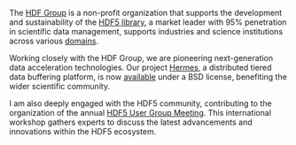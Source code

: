 The [HDF Group](https://www.hdfgroup.org/) is a non-profit organization that supports the development and sustainability of the [HDF5 library](https://www.hdfgroup.org/solutions/hdf5/), a market leader with 95% penetration in scientific data management, supports industries and science institutions across various [domains](https://www.hdfgroup.org/solutions/hdf5/#:~:text=Silicon%20Manufacturing-,Scientific%20Fields,-Astronomy).

Working closely with the HDF Group, we are pioneering next-generation data acceleration technologies. Our project [Hermes](https://github.com/HDFGroup/hermes), a distributed tiered data buffering platform, is now [available](https://github.com/HDFGroup/hermes/releases) under a BSD license, benefiting the wider scientific community.

I am also deeply engaged with the HDF5 community, contributing to the organization of the annual [HDF5 User Group Meeting](https://www.hdfgroup.org/hug/). This international workshop gathers experts to discuss the latest advancements and innovations within the HDF5 ecosystem. 